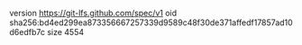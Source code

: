 version https://git-lfs.github.com/spec/v1
oid sha256:bd4ed299ea873356667257339d9589c48f30de371affedf17857ad10d6edfb7c
size 4554
